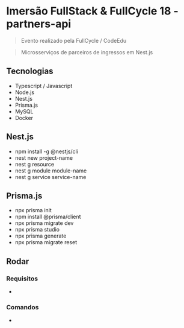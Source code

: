 # Imersão FullStack & FullCycle 18 - partners-api

> Evento realizado pela FullCycle / CodeEdu

> Microsserviços de parceiros de ingressos em Nest.js

## Tecnologias

- Typescript / Javascript
- Node.js
- Nest.js
- Prisma.js
- MySQL
- Docker

## Nest.js

- npm install -g @nestjs/cli
- nest new project-name
- nest g resource
- nest g module module-name
- nest g service service-name

## Prisma.js

- npx prisma init
- npm install @prisma/client
- npx prisma migrate dev
- npx prisma studio
- npx prisma generate
- npx prisma migrate reset

## Rodar

### Requisitos

-

### Comandos

-
